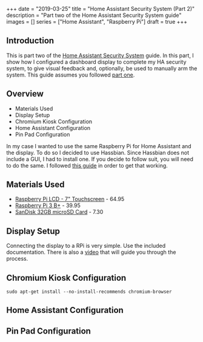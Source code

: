+++
date = "2019-03-25"
title = "Home Assistant Security System (Part 2)"
description = "Part two of the Home Assistant Security System guide"
images = []
series = ["Home Assistant", "Raspberry Pi"]
draft = true
+++

## Introduction

This is part two of the [Home Assistant Security System](https://aaronkjones.com/blog/home-assistant-security-system) guide. In this part, I show how I configured a dashboard display to complete my HA security system, to give visual feedback and, optionally, be used to manually arm the system. This guide assumes you followed [part one](https://aaronkjones.com/blog/home-assistant-security-system).

## Overview

- Materials Used
- Display Setup
- Chromium Kiosk Configuration
- Home Assistant Configuration
- Pin Pad Configuration

In my case I wanted to use the same Raspberry Pi for Home Assistant and the display. To do so I decided to use Hassbian. Since Hassbian does not include a GUI, I had to install one. If you decide to follow suit, you will need to do the same. 
I followed [this guide](https://community.home-assistant.io/t/add-desktop-environment-to-hassbian/33047) in order to get that working.
## Materials Used

* [Raspberry Pi LCD - 7" Touchscreen](https://amzn.to/2uqyCB1) - 64.95
* [Raspberry Pi 3 B+](https://amzn.to/2FAVQe7) - 39.95
* [SanDisk 32GB microSD Card](https://amzn.to/2HGCKp2) - 7.30

## Display Setup

Connecting the display to a RPi is very simple. Use the included documentation. There is also a [video](https://www.youtube.com/watch?v=uXUjwk2-qx4) that will guide you through the process.

## Chromium Kiosk Configuration

```
sudo apt-get install --no-install-recommends chromium-browser
```

## Home Assistant Configuration


## Pin Pad Configuration

